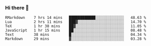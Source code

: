 ### Hi there 👋

<!--
**gustavkrist/gustavkrist** is a ✨ _special_ ✨ repository because its `README.md` (this file) appears on your GitHub profile.

Here are some ideas to get you started:

- 🔭 I’m currently working on ...
- 🌱 I’m currently learning ...
- 👯 I’m looking to collaborate on ...
- 🤔 I’m looking for help with ...
- 💬 Ask me about ...
- 📫 How to reach me: ...
- 😄 Pronouns: ...
- ⚡ Fun fact: ...
-->

<!--START_SECTION:waka-->

```text
RMarkdown    7 hrs 14 mins   ████████████░░░░░░░░░░░░░   48.63 %
Lua          2 hrs 11 mins   ███▓░░░░░░░░░░░░░░░░░░░░░   14.70 %
TeX          1 hr 38 mins    ██▓░░░░░░░░░░░░░░░░░░░░░░   11.05 %
JavaScript   1 hr 15 mins    ██░░░░░░░░░░░░░░░░░░░░░░░   08.48 %
Text         38 mins         █░░░░░░░░░░░░░░░░░░░░░░░░   04.34 %
Markdown     29 mins         ▓░░░░░░░░░░░░░░░░░░░░░░░░   03.28 %
```

<!--END_SECTION:waka-->
